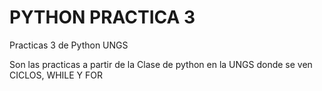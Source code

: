 # PYTHON PRACTICA 3



Practicas 3 de Python UNGS

Son las practicas a partir de la Clase de python en la UNGS donde se ven CICLOS, WHILE Y FOR
